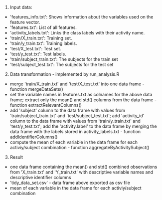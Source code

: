 1. Input data:
  - 'features_info.txt': Shows information about the variables used on the feature vector.
  - 'features.txt': List of all features.
  - 'activity_labels.txt': Links the class labels with their activity name.
  - 'train/X_train.txt': Training set.
  - 'train/y_train.txt': Training labels.
  - 'test/X_test.txt': Test set.
  - 'test/y_test.txt': Test labels.
  - 'train/subject_train.txt': The subjects for the train set
  - 'test/subject_test.txt': The subjects for the test set
  
2. Data transformation - implemented by run_analysis.R
  - merge 'train/X_train.txt' and 'test/X_test.txt' into one data frame - function mergeDataSets()
  - set the variable names in features.txt as colnames for the above data frame; extract only the mean() and std() columns
  from the data frame - function extractRelevantColumns()
  - add 'subject' column to the data frame with values from 'train/subject_train.txt' and 'test/subject_test.txt'; 
  add 'activity_id' column to the data frame with values from 'train/y_train.txt' and 'test/y_test.txt';
  add the 'activity.label' to the data frame by merging the data frame with the labels stored in activity_labels.txt -   function  addIdentifierColumns()
  - compute the mean of each variable in the data frame for each activiy/subject combination - function aggregateByActivitySubject()
  
3. Result
  - one data frame containing the mean() and std() combined observations from 'X_train.txt' and 'Y_train.txt' with descriptive variable names and descriptive identifier columns
  - 'tidy_data_set.csv' - data frame above exported as csv file
  - mean of each variable in the data frame for each activiy/subject combination
